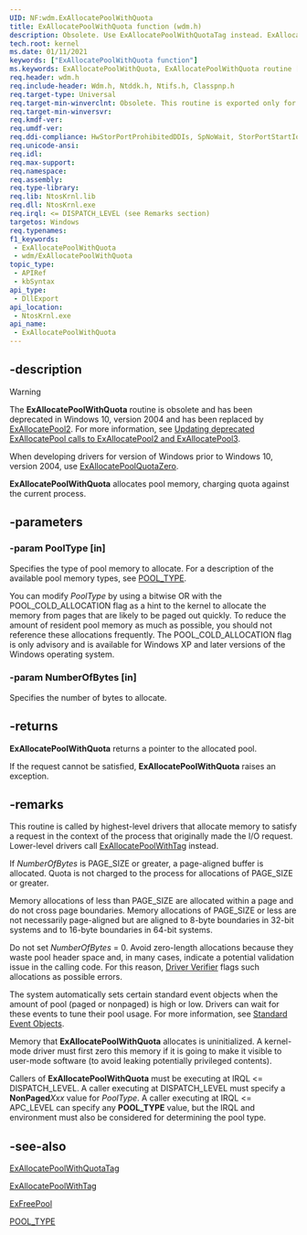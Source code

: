 ```yaml
---
UID: NF:wdm.ExAllocatePoolWithQuota
title: ExAllocatePoolWithQuota function (wdm.h)
description: Obsolete. Use ExAllocatePoolWithQuotaTag instead. ExAllocatePoolWithQuota allocates pool memory. It is exported only for existing driver binaries. 
tech.root: kernel
ms.date: 01/11/2021
keywords: ["ExAllocatePoolWithQuota function"]
ms.keywords: ExAllocatePoolWithQuota, ExAllocatePoolWithQuota routine [Kernel-Mode Driver Architecture], k102_6f0151af-8673-4fde-a4ab-744cb25d660f.xml, kernel.exallocatepoolwithquota, wdm/ExAllocatePoolWithQuota
req.header: wdm.h
req.include-header: Wdm.h, Ntddk.h, Ntifs.h, Classpnp.h
req.target-type: Universal
req.target-min-winverclnt: Obsolete. This routine is exported only for existing driver binaries. Use ExAllocatePoolWithQuotaTag instead.
req.target-min-winversvr: 
req.kmdf-ver: 
req.umdf-ver: 
req.ddi-compliance: HwStorPortProhibitedDDIs, SpNoWait, StorPortStartIo
req.unicode-ansi: 
req.idl: 
req.max-support: 
req.namespace: 
req.assembly: 
req.type-library: 
req.lib: NtosKrnl.lib
req.dll: NtosKrnl.exe
req.irql: <= DISPATCH_LEVEL (see Remarks section)
targetos: Windows
req.typenames: 
f1_keywords:
 - ExAllocatePoolWithQuota
 - wdm/ExAllocatePoolWithQuota
topic_type:
 - APIRef
 - kbSyntax
api_type:
 - DllExport
api_location:
 - NtosKrnl.exe
api_name:
 - ExAllocatePoolWithQuota
---
```


## -description

>[!WARNING]
> The **ExAllocatePoolWithQuota** routine is obsolete and has been deprecated in Windows 10, version 2004 and has been replaced by [ExAllocatePool2](nf-wdm-exallocatepool2.md). For more information, see [Updating deprecated ExAllocatePool calls to ExAllocatePool2 and ExAllocatePool3](/windows-hardware/drivers/kernel/updating-deprecated-exallocatepool-calls).
>
> When developing drivers for version of Windows prior to Windows 10, version 2004, use [ExAllocatePoolQuotaZero](/windows-hardware/drivers/ddi/wdm/nf-wdm-exallocatepoolquotazero).

**ExAllocatePoolWithQuota** allocates pool memory, charging quota against the current process.

## -parameters

### -param PoolType [in]

Specifies the type of pool memory to allocate. For a description of the available pool memory types, see [POOL_TYPE](/windows-hardware/drivers/ddi/wdm/ne-wdm-_pool_type).

You can modify *PoolType* by using a bitwise OR with the POOL_COLD_ALLOCATION flag as a hint to the kernel to allocate the memory from pages that are likely to be paged out quickly. To reduce the amount of resident pool memory as much as possible, you should not reference these allocations frequently. The POOL_COLD_ALLOCATION flag is only advisory and is available for Windows XP and later versions of the Windows operating system.

### -param NumberOfBytes [in]

Specifies the number of bytes to allocate.

## -returns

**ExAllocatePoolWithQuota** returns a pointer to the allocated pool.

If the request cannot be satisfied, **ExAllocatePoolWithQuota** raises an exception.

## -remarks

This routine is called by highest-level drivers that allocate memory to satisfy a request in the context of the process that originally made the I/O request. Lower-level drivers call [ExAllocatePoolWithTag](/windows-hardware/drivers/ddi/wdm/nf-wdm-exallocatepoolwithtag) instead.

If *NumberOfBytes* is PAGE_SIZE or greater, a page-aligned buffer is allocated. Quota is not charged to the process for allocations of PAGE_SIZE or greater.

Memory allocations of less than PAGE_SIZE are allocated within a page and do not cross page boundaries. Memory allocations of PAGE_SIZE or less are not necessarily page-aligned but are aligned to 8-byte boundaries in 32-bit systems and to 16-byte boundaries in 64-bit systems.

Do not set *NumberOfBytes* = 0. Avoid zero-length allocations because they waste pool header space and, in many cases, indicate a potential validation issue in the calling code. For this reason, [Driver Verifier](/windows-hardware/drivers/what-s-new-in-driver-development) flags such allocations as possible errors.

The system automatically sets certain standard event objects when the amount of pool (paged or nonpaged) is high or low. Drivers can wait for these events to tune their pool usage. For more information, see [Standard Event Objects](/windows-hardware/drivers/kernel/standard-event-objects).

Memory that **ExAllocatePoolWithQuota** allocates is uninitialized. A kernel-mode driver must first zero this memory if it is going to make it visible to user-mode software (to avoid leaking potentially privileged contents).

Callers of **ExAllocatePoolWithQuota** must be executing at IRQL <= DISPATCH_LEVEL. A caller executing at DISPATCH_LEVEL must specify a **NonPaged***Xxx* value for *PoolType*. A caller executing at IRQL <= APC_LEVEL can specify any **POOL_TYPE** value, but the IRQL and environment must also be considered for determining the pool type.

## -see-also

[ExAllocatePoolWithQuotaTag](/windows-hardware/drivers/ddi/wdm/nf-wdm-exallocatepoolwithquotatag)

[ExAllocatePoolWithTag](/windows-hardware/drivers/ddi/wdm/nf-wdm-exallocatepoolwithtag)

[ExFreePool](/windows-hardware/drivers/ddi/ntddk/nf-ntddk-exfreepool)

[POOL_TYPE](/windows-hardware/drivers/ddi/wdm/ne-wdm-_pool_type)
